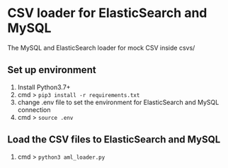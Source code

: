 # CSV loader for ElasticSearch and MySQL

The MySQL and ElasticSearch loader for mock CSV inside csvs/


## Set up environment

1.  Install Python3.7+
2.  cmd > `pip3 install -r requirements.txt`
3.  change .env file to set the environment for ElasticSearch and MySQL connection
4.  cmd > `source .env`

## Load the CSV files to ElasticSearch and MySQL

1.  cmd > `python3 aml_loader.py`

